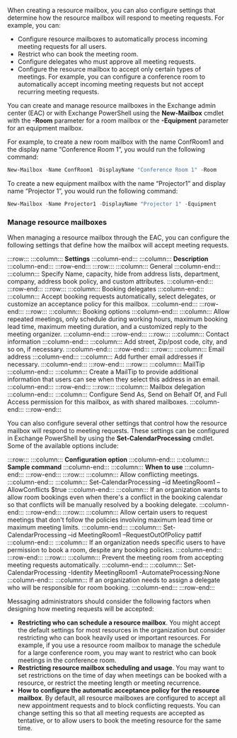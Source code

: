 When creating a resource mailbox, you can also configure settings that determine how the resource mailbox will respond to meeting requests. For example, you can:

 -  Configure resource mailboxes to automatically process incoming meeting requests for all users.
 -  Restrict who can book the meeting room.
 -  Configure delegates who must approve all meeting requests.
 -  Configure the resource mailbox to accept only certain types of meetings. For example, you can configure a conference room to automatically accept incoming meeting requests but not accept recurring meeting requests.

You can create and manage resource mailboxes in the Exchange admin center (EAC) or with Exchange PowerShell using the **New-Mailbox** cmdlet with the **-Room** parameter for a room mailbox or the **-Equipment** parameter for an equipment mailbox.

For example, to create a new room mailbox with the name ConfRoom1 and the display name “Conference Room 1”, you would run the following command:

```powershell
New-Mailbox -Name ConfRoom1 -DisplayName "Conference Room 1" -Room
```

To create a new equipment mailbox with the name “Projector1” and display name “Projector 1”, you would run the following command:

```powershell
New-Mailbox -Name Projector1 -DisplayName "Projector 1" -Equipment
```

### Manage resource mailboxes

When managing a resource mailbox through the EAC, you can configure the following settings that define how the mailbox will accept meeting requests.

:::row:::
  :::column:::
    **Settings**
  :::column-end:::
  :::column:::
    **Description**
  :::column-end:::
:::row-end:::
:::row:::
  :::column:::
    General
  :::column-end:::
  :::column:::
    Specify Name, capacity, hide from address lists, department, company, address book policy, and custom attributes.
  :::column-end:::
:::row-end:::
:::row:::
  :::column:::
    Booking delegates
  :::column-end:::
  :::column:::
    Accept booking requests automatically, select delegates, or customize an acceptance policy for this mailbox.
  :::column-end:::
:::row-end:::
:::row:::
  :::column:::
    Booking options
  :::column-end:::
  :::column:::
    Allow repeated meetings, only schedule during working hours, maximum booking lead time, maximum meeting duration, and a customized reply to the meeting organizer.
  :::column-end:::
:::row-end:::
:::row:::
  :::column:::
    Contact information
  :::column-end:::
  :::column:::
    Add street, Zip/post code, city, and so on, if necessary.
  :::column-end:::
:::row-end:::
:::row:::
  :::column:::
    Email address
  :::column-end:::
  :::column:::
    Add further email addresses if necessary.
  :::column-end:::
:::row-end:::
:::row:::
  :::column:::
    MailTip
  :::column-end:::
  :::column:::
    Create a MailTip to provide additional information that users can see when they select this address in an email.
  :::column-end:::
:::row-end:::
:::row:::
  :::column:::
    Mailbox delegation
  :::column-end:::
  :::column:::
    Configure Send As, Send on Behalf Of, and Full Access permission for this mailbox, as with shared mailboxes.
  :::column-end:::
:::row-end:::


You can also configure several other settings that control how the resource mailbox will respond to meeting requests. These settings can be configured in Exchange PowerShell by using the **Set-CalendarProcessing** cmdlet. Some of the available options include:

:::row:::
  :::column:::
    **Configuration option**
  :::column-end:::
  :::column:::
    **Sample command**
  :::column-end:::
  :::column:::
    **When to use**
  :::column-end:::
:::row-end:::
:::row:::
  :::column:::
    Allow conflicting meetings.
  :::column-end:::
  :::column:::
    Set-CalendarProcessing –id MeetingRoom1 –AllowConflicts $true
  :::column-end:::
  :::column:::
    If an organization wants to allow room bookings even when there's a conflict in the booking calendar so that conflicts will be manually resolved by a booking delegate.
  :::column-end:::
:::row-end:::
:::row:::
  :::column:::
    Allow certain users to request meetings that don't follow the policies involving maximum lead time or maximum meeting limits.
  :::column-end:::
  :::column:::
    Set-CalendarProcessing –id MeetingRoom1 –RequestOutOfPolicy pattif
  :::column-end:::
  :::column:::
    If an organization needs specific users to have permission to book a room, despite any booking policies.
  :::column-end:::
:::row-end:::
:::row:::
  :::column:::
    Prevent the meeting room from accepting meeting requests automatically.
  :::column-end:::
  :::column:::
    Set-CalendarProcessing -Identity MeetingRoom1 -AutomateProcessing:None
  :::column-end:::
  :::column:::
    If an organization needs to assign a delegate who will be responsible for room booking.
  :::column-end:::
:::row-end:::


Messaging administrators should consider the following factors when designing how meeting requests will be accepted:

 -  **Restricting who can schedule a resource mailbox**. You might accept the default settings for most resources in the organization but consider restricting who can book heavily used or important resources. For example, if you use a resource room mailbox to manage the schedule for a large conference room, you may want to restrict who can book meetings in the conference room.
 -  **Restricting resource mailbox scheduling and usage**. You may want to set restrictions on the time of day when meetings can be booked with a resource, or restrict the meeting length or meeting recurrence.
 -  **How to configure the automatic acceptance policy for the resource mailbox**. By default, all resource mailboxes are configured to accept all new appointment requests and to block conflicting requests. You can change setting this so that all meeting requests are accepted as tentative, or to allow users to book the meeting resource for the same time.
